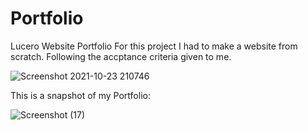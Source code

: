 # Portfolio
Lucero Website Portfolio 
For this project I had to make a website from scratch. 
Following the accptance criteria given to me. 

![Screenshot 2021-10-23 210746](https://user-images.githubusercontent.com/92271470/140010163-f57e94e9-5ed1-4aa0-aa83-e729522fea3a.png)



This is a snapshot of my Portfolio:


![Screenshot (17)](https://user-images.githubusercontent.com/92271470/140010168-2e5dae55-09e3-44d0-a133-13e05d5b6f95.png)
